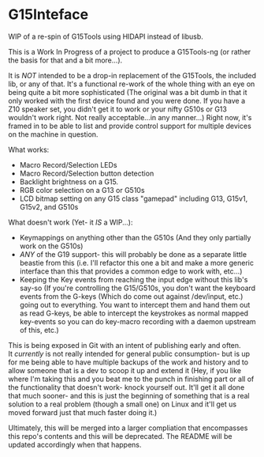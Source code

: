 G15Inteface
===========

WIP of a re-spin of G15Tools using HIDAPI instead of libusb.

This is a Work In Progress of a project to produce a G15Tools-ng (or rather the 
basis for that and a bit more...).

It is *NOT* intended to be a drop-in replacement of the G15Tools, the included 
lib, or any of that.  It's a functional re-work of the whole thing with an eye
on being quite a bit more sophisticated (The original was a bit dumb in that it
only worked with the first device found and you were done.  If you have a Z10
speaker set, you didn't get it to work or your nifty G510s or G13 wouldn't work
right.  Not really acceptable...in any manner...)  Right now, it's framed in to 
be able to list and provide control support for multiple devices on the machine 
in question.

What works:

- Macro Record/Selection LEDs
- Macro Record/Selection button detection
- Backlight brightness on a G15.
- RGB color selection on a G13 or G510s
- LCD bitmap setting on any G15 class "gamepad" including G13, G15v1, G15v2, 
  and G510s
  
What doesn't work (Yet- it *IS* a WIP...):

- Keymappings on anything other than the G510s (And they only partially work 
  on the G510s)
- *ANY* of the G19 support- this will probably be done as a separate little
  beastie from this (i.e. I'll refactor this one a bit and make a more 
  generic interface than this that provides a common edge to work with,
  etc...)
- Keeping the Key events from reaching the input edge without this lib's
  say-so (If you're controlling the G15/G510s, you don't want the keyboard
  events from the G-keys (Which do come out against /dev/input, etc.) going
  out to everything.  You want to intercept them and hand them out as read
  G-keys, be able to intercept the keystrokes as normal mapped key-events
  so you can do key-macro recording with a daemon upstream of this, etc.)

This is being exposed in Git with an intent of publishing early and often.  
It *currently* is not really intended for general public consumption- but 
is up for me being able to have multiple backups of the work and history 
and to allow someone that is a dev to scoop it up and extend it (Hey, if you 
like where I'm taking this and you beat me to the punch in finishing part 
or all of the functionality that doesn't work- knock yourself out.  It'll 
get it all done that much sooner- and this is just the beginning of something
that is a real solution to a real problem (though a small one) on Linux
and it'll get us moved forward just that much faster doing it.)

Ultimately, this will be merged into a larger compliation that encompasses
this repo's contents and this will be deprecated.  The README will be
updated accordingly when that happens.
